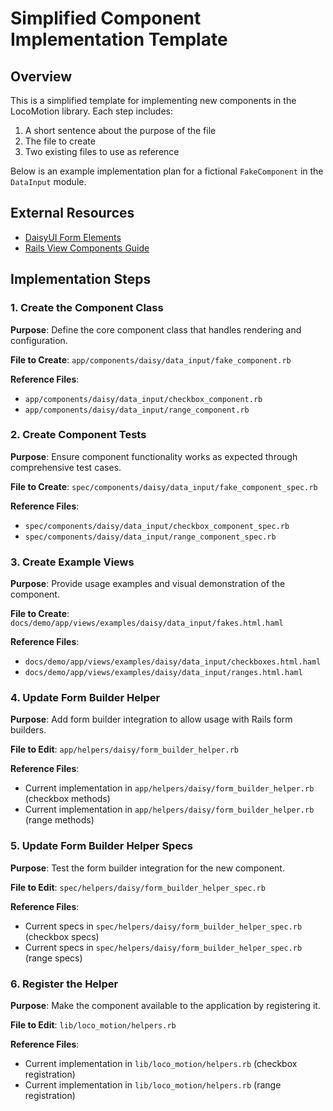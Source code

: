 # Simplified Component Implementation Template

## Overview

This is a simplified template for implementing new components in the LocoMotion library. Each step includes:
1. A short sentence about the purpose of the file
2. The file to create
3. Two existing files to use as reference

Below is an example implementation plan for a fictional `FakeComponent` in the `DataInput` module.

## External Resources

- [DaisyUI Form Elements](https://daisyui.com/components/input/)
- [Rails View Components Guide](https://viewcomponent.org/guide/)

## Implementation Steps

### 1. Create the Component Class

**Purpose**: Define the core component class that handles rendering and configuration.

**File to Create**: `app/components/daisy/data_input/fake_component.rb`

**Reference Files**:
- `app/components/daisy/data_input/checkbox_component.rb`
- `app/components/daisy/data_input/range_component.rb`

### 2. Create Component Tests

**Purpose**: Ensure component functionality works as expected through comprehensive test cases.

**File to Create**: `spec/components/daisy/data_input/fake_component_spec.rb`

**Reference Files**:
- `spec/components/daisy/data_input/checkbox_component_spec.rb`
- `spec/components/daisy/data_input/range_component_spec.rb`

### 3. Create Example Views

**Purpose**: Provide usage examples and visual demonstration of the component.

**File to Create**: `docs/demo/app/views/examples/daisy/data_input/fakes.html.haml`

**Reference Files**:
- `docs/demo/app/views/examples/daisy/data_input/checkboxes.html.haml`
- `docs/demo/app/views/examples/daisy/data_input/ranges.html.haml`

### 4. Update Form Builder Helper

**Purpose**: Add form builder integration to allow usage with Rails form builders.

**File to Edit**: `app/helpers/daisy/form_builder_helper.rb`

**Reference Files**:
- Current implementation in `app/helpers/daisy/form_builder_helper.rb` (checkbox methods)
- Current implementation in `app/helpers/daisy/form_builder_helper.rb` (range methods)

### 5. Update Form Builder Helper Specs

**Purpose**: Test the form builder integration for the new component.

**File to Edit**: `spec/helpers/daisy/form_builder_helper_spec.rb`

**Reference Files**:
- Current specs in `spec/helpers/daisy/form_builder_helper_spec.rb` (checkbox specs)
- Current specs in `spec/helpers/daisy/form_builder_helper_spec.rb` (range specs)

### 6. Register the Helper

**Purpose**: Make the component available to the application by registering it.

**File to Edit**: `lib/loco_motion/helpers.rb`

**Reference Files**:
- Current implementation in `lib/loco_motion/helpers.rb` (checkbox registration)
- Current implementation in `lib/loco_motion/helpers.rb` (range registration)
